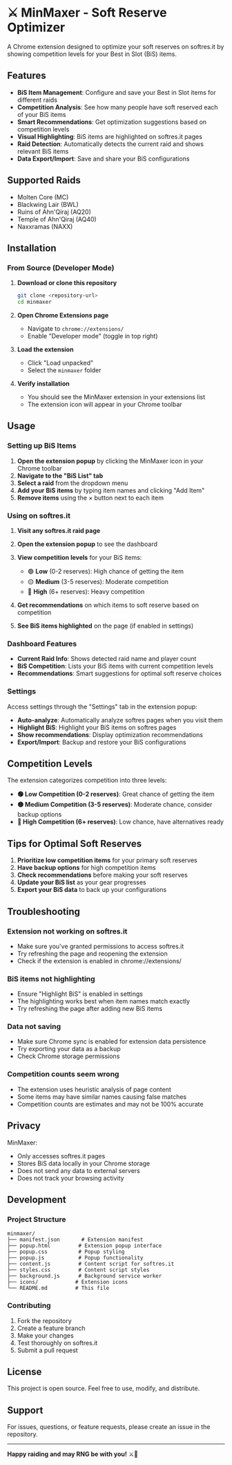 # ⚔️ MinMaxer - Soft Reserve Optimizer

A Chrome extension designed to optimize your soft reserves on softres.it by showing competition levels for your Best in Slot (BiS) items.

## Features

- **BiS Item Management**: Configure and save your Best in Slot items for different raids
- **Competition Analysis**: See how many people have soft reserved each of your BiS items
- **Smart Recommendations**: Get optimization suggestions based on competition levels
- **Visual Highlighting**: BiS items are highlighted on softres.it pages
- **Raid Detection**: Automatically detects the current raid and shows relevant BiS items
- **Data Export/Import**: Save and share your BiS configurations

## Supported Raids

- Molten Core (MC)
- Blackwing Lair (BWL)
- Ruins of Ahn'Qiraj (AQ20)
- Temple of Ahn'Qiraj (AQ40)
- Naxxramas (NAXX)

## Installation

### From Source (Developer Mode)

1. **Download or clone this repository**
   ```bash
   git clone <repository-url>
   cd minmaxer
   ```

2. **Open Chrome Extensions page**
   - Navigate to `chrome://extensions/`
   - Enable "Developer mode" (toggle in top right)

3. **Load the extension**
   - Click "Load unpacked"
   - Select the `minmaxer` folder

4. **Verify installation**
   - You should see the MinMaxer extension in your extensions list
   - The extension icon will appear in your Chrome toolbar

## Usage

### Setting up BiS Items

1. **Open the extension popup** by clicking the MinMaxer icon in your Chrome toolbar
2. **Navigate to the "BiS List" tab**
3. **Select a raid** from the dropdown menu
4. **Add your BiS items** by typing item names and clicking "Add Item"
5. **Remove items** using the × button next to each item

### Using on softres.it

1. **Visit any softres.it raid page**
2. **Open the extension popup** to see the dashboard
3. **View competition levels** for your BiS items:
   - 🟢 **Low** (0-2 reserves): High chance of getting the item
   - 🟡 **Medium** (3-5 reserves): Moderate competition
   - 🔴 **High** (6+ reserves): Heavy competition

4. **Get recommendations** on which items to soft reserve based on competition
5. **See BiS items highlighted** on the page (if enabled in settings)

### Dashboard Features

- **Current Raid Info**: Shows detected raid name and player count
- **BiS Competition**: Lists your BiS items with current competition levels
- **Recommendations**: Smart suggestions for optimal soft reserve choices

### Settings

Access settings through the "Settings" tab in the extension popup:

- **Auto-analyze**: Automatically analyze softres pages when you visit them
- **Highlight BiS**: Highlight your BiS items on softres pages
- **Show recommendations**: Display optimization recommendations
- **Export/Import**: Backup and restore your BiS configurations

## Competition Levels

The extension categorizes competition into three levels:

- **🟢 Low Competition (0-2 reserves)**: Great chance of getting the item
- **🟡 Medium Competition (3-5 reserves)**: Moderate chance, consider backup options
- **🔴 High Competition (6+ reserves)**: Low chance, have alternatives ready

## Tips for Optimal Soft Reserves

1. **Prioritize low competition items** for your primary soft reserves
2. **Have backup options** for high competition items
3. **Check recommendations** before making your soft reserves
4. **Update your BiS list** as your gear progresses
5. **Export your BiS data** to back up your configurations

## Troubleshooting

### Extension not working on softres.it
- Make sure you've granted permissions to access softres.it
- Try refreshing the page and reopening the extension
- Check if the extension is enabled in chrome://extensions/

### BiS items not highlighting
- Ensure "Highlight BiS" is enabled in settings
- The highlighting works best when item names match exactly
- Try refreshing the page after adding new BiS items

### Data not saving
- Make sure Chrome sync is enabled for extension data persistence
- Try exporting your data as a backup
- Check Chrome storage permissions

### Competition counts seem wrong
- The extension uses heuristic analysis of page content
- Some items may have similar names causing false matches
- Competition counts are estimates and may not be 100% accurate

## Privacy

MinMaxer:
- Only accesses softres.it pages
- Stores BiS data locally in your Chrome storage
- Does not send any data to external servers
- Does not track your browsing activity

## Development

### Project Structure
```
minmaxer/
├── manifest.json       # Extension manifest
├── popup.html         # Extension popup interface
├── popup.css          # Popup styling
├── popup.js           # Popup functionality
├── content.js         # Content script for softres.it
├── styles.css         # Content script styles
├── background.js      # Background service worker
├── icons/            # Extension icons
└── README.md         # This file
```

### Contributing

1. Fork the repository
2. Create a feature branch
3. Make your changes
4. Test thoroughly on softres.it
5. Submit a pull request

## License

This project is open source. Feel free to use, modify, and distribute.

## Support

For issues, questions, or feature requests, please create an issue in the repository.

---

**Happy raiding and may RNG be with you!** ⚔️🎲 